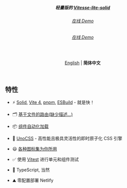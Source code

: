 <h5 align='center'>
<b>轻量版的  <a href="https://github.com/nauxsript/vitesse-lite-solid">Vitesse-lite-solid</a></b>
</h5>

<h6 align='center'>
<a href="https://vitesse-lite.netlify.app/">在线 Demo</a>
</h6>

<h6 align='center'>
<a href="https://vitesse-lite-solid.vercel.app/">在线 Demo</a>
</h6>

<br>

<p align='center'>
<a href="https://github.com/Nauxsript/vitesse-lite-solid/blob/main/README.md">English</a> | <b>简体中文</b>
</p>

<br>

## 特性

- ⚡️ [Solid](https://github.com/solidjs/solid), [Vite 4](https://github.com/vitejs/vite), [pnpm](https://pnpm.io/), [ESBuild](https://github.com/evanw/esbuild) - 就是快！

- 🗂 [基于文件的路由(缺少描述...)]()

- 📦 [组件自动化加载](./src/components)

- 🎨 [UnoCSS](https://github.com/unocss/unocss) - 高性能且极具灵活性的即时原子化 CSS 引擎

- 😃 [各种图标集为你所用](https://github.com/antfu/unocss/tree/main/packages/preset-icons)

- ✅ 使用 [Vitest](http://vitest.dev/) 进行单元和组件测试

- 🦾 TypeScript, 当然

- ⛰️ 零配置部署 Netlify
